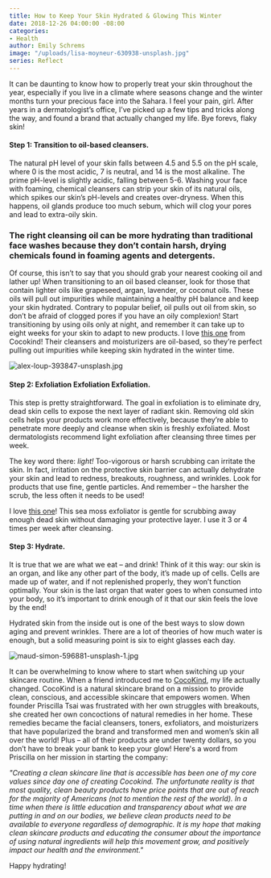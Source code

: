 ```yaml
---
title: How to Keep Your Skin Hydrated & Glowing This Winter
date: 2018-12-26 04:00:00 -08:00
categories:
- Health
author: Emily Schrems
image: "/uploads/lisa-moyneur-630938-unsplash.jpg"
series: Reflect
---
```


It can be daunting to know how to properly treat your skin throughout the year, especially if you live in a climate where seasons change and the winter months turn your precious face into the Sahara. I feel your pain, girl. After years in a dermatologist’s office, I’ve picked up a few tips and tricks along the way, and found a brand that actually changed my life. Bye forevs, flaky skin! 

#### Step 1: Transition to oil-based cleansers. 

The natural pH level of your skin falls between 4.5 and 5.5 on the pH scale, where 0 is the most acidic, 7 is neutral, and 14 is the most alkaline. The prime pH-level is slightly acidic, falling between 5-6. Washing your face with foaming, chemical cleansers can strip your skin of its natural oils, which spikes our skin’s pH-levels and creates over-dryness. When this happens, oil glands produce too much sebum, which will clog your pores and lead to extra-oily skin.

### The right cleansing oil can be more hydrating than traditional face washes because they don’t contain harsh, drying  chemicals found in foaming agents and detergents. 

Of course, this isn’t to say that you should grab your nearest cooking oil and lather up! When transitioning to an oil based cleanser, look for those that contain lighter oils like grapeseed, argan, lavender, or coconut oils. These oils will pull out impurities while maintaining a healthy pH balance and keep your skin hydrated. Contrary to popular belief, oil pulls out oil from skin, so don’t be afraid of clogged pores if you have an oily complexion! Start transitioning by using oils only at night, and remember it can take up to eight weeks for your skin to adapt to new products. I love [this one](https://www.cocokind.com/collections/cleansers/products/organic-facial-cleansing-oil) from Cocokind! Their cleansers and moisturizers are oil-based, so they’re perfect pulling out impurities while keeping skin hydrated in the winter time. 

![alex-loup-393847-unsplash.jpg](/uploads/alex-loup-393847-unsplash.jpg)

#### Step 2: Exfoliation Exfoliation Exfoliation.

This step is pretty straightforward. The goal in exfoliation is to eliminate dry, dead skin cells to expose the next layer of radiant skin. Removing old skin cells helps your products work more effectively, because they’re able to penetrate more deeply and cleanse when skin is freshly exfoliated. Most dermatologists recommend light exfoliation after cleansing three times per week. 

The key word there: _light!_ Too-vigorous or harsh scrubbing can irritate the skin. In fact, irritation on the protective skin barrier can actually dehydrate your skin and lead to redness, breakouts, roughness, and wrinkles. Look for products that use fine, gentle particles. And remember – the harsher the scrub, the less often it needs to be used!

I love [this one](https://www.cocokind.com/collections/face/products/organic-sea-moss-exfoliator)! This sea moss exfoliator is gentle for scrubbing away enough dead skin without damaging your protective layer. I use it 3 or 4 times per week after cleansing. 

#### Step 3: Hydrate.

It is true that we are what we eat – and drink! Think of it this way: our skin is an organ, and like any other part of the body, it’s made up of cells. Cells are made up of water, and if not replenished properly, they won’t function optimally. Your skin is the last organ that water goes to when consumed into your body, so it’s important to drink enough of it that our skin feels the love by the end! 

Hydrated skin from the inside out is one of the best ways to slow down aging and prevent wrinkles. There are a lot of theories of how much water is enough, but a solid measuring point is six to eight glasses each day.

![maud-simon-596881-unsplash-1.jpg](/uploads/maud-simon-596881-unsplash-1.jpg)

It can be overwhelming to know where to start when switching up your skincare routine. When a friend introduced me to [CocoKind](https://www.cocokind.com/), my life actually changed. CocoKind is a natural skincare brand on a mission to provide clean, conscious, and accessible skincare that empowers women. When founder Priscilla Tsai was frustrated with her own struggles with breakouts, she created her own concoctions of natural remedies in her home. These remedies became the facial cleansers, toners, exfoliators, and moisturizers that have popularized the brand and transformed men and women’s skin all over the world! Plus – all of their products are under twenty dollars, so you don’t have to break your bank to keep your glow! Here's a word from Priscilla on her mission in starting the company:

_"Creating a clean skincare line that is accessible has been one of my core values since day one of creating Cocokind. The unfortunate reality is that most quality, clean beauty products have price points that are out of reach for the majority of Americans (not to mention the rest of the world). In a time when there is little education and transparency about what we are putting in and on our bodies, we believe clean products need to be available to everyone regardless of demographic. It is my hope that making clean skincare products and educating the consumer about the importance of using natural ingredients will help this movement grow, and positively impact our health and the environment."_

Happy hydrating!
